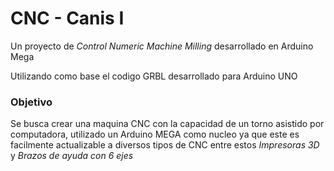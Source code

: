 # CNC - Canis I

Un proyecto de _Control Numeric Machine Milling_ desarrollado en Arduino Mega

Utilizando como base el codigo GRBL desarrollado para Arduino UNO

### Objetivo

Se busca crear una maquina CNC con la capacidad de un torno asistido por computadora,
utilizado un Arduino MEGA como nucleo ya que este es facilmente actualizable a diversos tipos de CNC
entre estos _Impresoras 3D_ y _Brazos de ayuda con 6 ejes_ 
